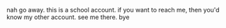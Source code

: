 nah go away. this is a school account. if you want to reach me, then you'd know my other account. see me there. bye

<!---
ZacharyCunningham/ZacharyCunningham is a ✨ special ✨ repository because its `README.md` (this file) appears on your GitHub profile.
You can click the Preview link to take a look at your changes.
--->
